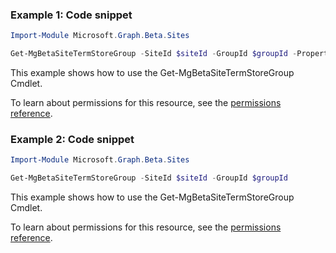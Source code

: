 ### Example 1: Code snippet

```powershellImport-Module Microsoft.Graph.Beta.Sites

Get-MgBetaSiteTermStoreGroup -SiteId $siteId -GroupId $groupId -Property "*,parentSiteId"
```
This example shows how to use the Get-MgBetaSiteTermStoreGroup Cmdlet.
To learn about permissions for this resource, see the [permissions reference](/graph/permissions-reference).

### Example 2: Code snippet

```powershellImport-Module Microsoft.Graph.Beta.Sites

Get-MgBetaSiteTermStoreGroup -SiteId $siteId -GroupId $groupId
```
This example shows how to use the Get-MgBetaSiteTermStoreGroup Cmdlet.
To learn about permissions for this resource, see the [permissions reference](/graph/permissions-reference).

